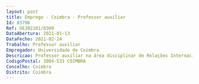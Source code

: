 ```yaml
--- 
layout: post
title: Emprego - Coimbra - Professor auxiliar
Id: 83796
Ref: OE202101/0309
DataAbertura: 2021-01-13
DataFecho: 2021-02-24
Trabalho: Professor auxiliar
Empregador: Universidade de Coimbra
Descricao: Professor auxiliar na área disciplinar de Relações Internacionais e afins
CodigoPostal: 3004-531 COIMBRA
Concelho: Coimbra
Distrito: Coimbra
--- 
```

